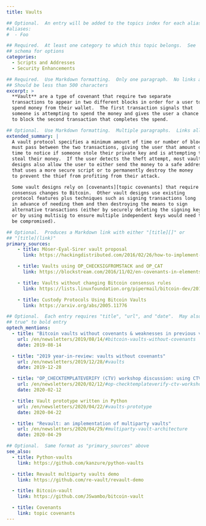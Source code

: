 ```yaml
---
title: Vaults

## Optional.  An entry will be added to the topics index for each alias
#aliases:
#  - Foo

## Required.  At least one category to which this topic belongs.  See
## schema for options
categories:
  - Scripts and Addresses
  - Security Enhancements

## Required.  Use Markdown formatting.  Only one paragraph.  No links allowed.
## Should be less than 500 characters
excerpt: >
  **Vault** are a type of covenant that require two separate
  transactions to appear in two different blocks in order for a user to
  spend money from their wallet.  The first transaction signals that
  someone is attempting to spend the money and gives the user a chance
  to block the second transaction that completes the spend.

## Optional.  Use Markdown formatting.  Multiple paragraphs.  Links allowed.
extended_summary: |
  A vault protocol specifies a minimum amount of time or number of blocks that
  must pass between the two transactions, giving the user that amount of
  time to notice if someone stole their private key and is attempting to
  steal their money.  If the user detects the theft attempt, most vault
  designs also allow the user to either send the money to a safe address
  that uses a more secure script or to permanently destroy the money
  to prevent the thief from profiting from their attack.

  Some vault designs rely on [covenants][topic covenants] that require
  consensus changes to Bitcoin.  Other vault designs use existing
  protocol features plus techniques such as signing transactions long
  in advance of needing them and then destroying the means to sign
  alternative transactions (either by securely deleting the signing key
  or by using multisig to ensure multiple independent keys would need to
  be compromised).

## Optional.  Produces a Markdown link with either "[title][]" or
## "[title](link)"
primary_sources:
    - title: Möser-Eyal-Sirer vault proposal
      link: https://hackingdistributed.com/2016/02/26/how-to-implement-secure-bitcoin-vaults/

    - title: Vaults using OP_CHECKSIGFROMSTACK and OP_CAT
      link: https://blockstream.com/2016/11/02/en-covenants-in-elements-alpha/

    - title: Vaults without changing Bitcoin consensus rules
      link: https://lists.linuxfoundation.org/pipermail/bitcoin-dev/2019-August/017229.html

    - title: Custody Protocols Using Bitcoin Vaults
      link: https://arxiv.org/abs/2005.11776

## Optional.  Each entry requires "title", "url", and "date".  May also use "feature:
## true" to bold entry
optech_mentions:
  - title: "Bitcoin vaults without covenants & weaknesses in previous vault proposals"
    url: /en/newsletters/2019/08/14/#bitcoin-vaults-without-covenants
    date: 2019-08-14

  - title: "2019 year-in-review: vaults without covenants"
    url: /en/newsletters/2019/12/28/#vaults
    date: 2019-12-28

  - title: "OP_CHECKTEMPLATEVERIFY (CTV) workshop discussion: using CTV with vaults"
    url: /en/newsletters/2020/02/12/#op-checktemplateverify-ctv-workshop
    date: 2020-02-12

  - title: Vault prototype written in Python
    url: /en/newsletters/2020/04/22/#vaults-prototype
    date: 2020-04-22

  - title: "Revault: an implementation of multiparty vaults"
    url: /en/newsletters/2020/04/29/#multiparty-vault-architecture
    date: 2020-04-29

## Optional.  Same format as "primary_sources" above
see_also:
  - title: Python-vaults
    link: https://github.com/kanzure/python-vaults

  - title: Revault multiparty vaults demo
    link: https://github.com/re-vault/revault-demo

  - title: Bitcoin-vault
    link: https://github.com/JSwambo/bitcoin-vault

  - title: Covenants
    link: topic covenants
---
```

